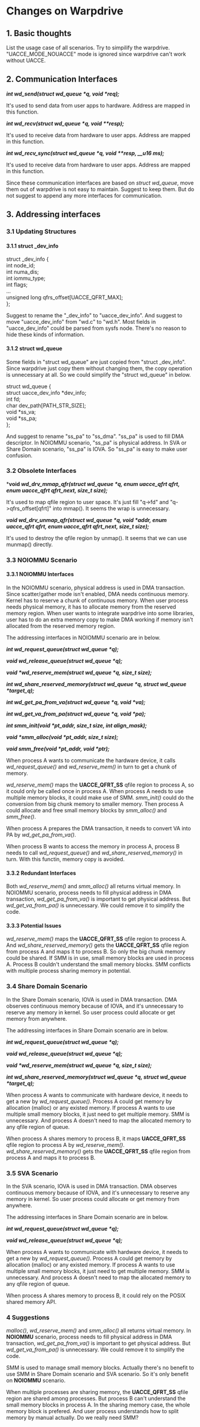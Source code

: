 
# Changes on Warpdrive

## 1. Basic thoughts

List the usage case of all scenarios. Try to simpilify the warpdrive. "UACCE_MODE_NOUACCE" mode is ignored since warpdrive can't work without UACCE.


## 2. Communication Interfaces

***int wd_send(struct wd_queue \*q, void \*req);***

It's used to send data from user apps to hardware. Address are mapped in this function.

***int wd_recv(struct wd_queue \*q, void \*\*resp);***

It's used to receive data from hardware to user apps. Address are mapped in this function.

***int wd_recv_sync(struct wd_queue \*q, void \*\*resp, __u16 ms);***

It's used to receive data from hardware to user apps. Address are mapped in this function.

Since these communication interfaces are based on *struct wd_queue*, move them out of warpdrive is not easy to maintain. Suggest to keep them. But do not suggest to append any more interfaces for communication.


## 3. Addressing interfaces

### 3.1 Updating Structures

#### 3.1.1 struct _dev_info
struct _dev_info {  
  int node_id;  
  int numa_dis;  
  int iommu_type;  
  int flags;  
  ...  
  unsigned long qfrs_offset[UACCE_QFRT_MAX];  
};  

Suggest to rename the "_dev_info" to "uacce_dev_info". And suggest to move "uacce_dev_info" from "wd.c" to "wd.h". Most fields in "uacce_dev_info" could be parsed from sysfs node. There's no reason to hide these kinds of information.  

#### 3.1.2 struct wd_queue

Some fields in "struct wd_queue" are just copied from "struct _dev_info". Since warpdrive just copy them without changing them, the copy operation is unnecessary at all. So we could simplify the "struct wd_queue" in below.  

struct wd_queue {  
  struct uacce_dev_info *dev_info;  
  int fd;  
  char dev_path[PATH_STR_SIZE];  
  void *ss_va;  
  void *ss_pa;  
};  

And suggest to rename "ss_pa" to "ss_dma". "ss_pa" is used to fill DMA descriptor. In NOIOMMU scenario, "ss_pa" is physical address. In SVA or Share Domain scenario, "ss_pa" is IOVA. So "ss_pa" is easy to make user confusion.

### 3.2 Obsolete Interfaces

***void *wd_drv_mmap_qfr(struct wd_queue \*q, enum uacce_qfrt qfrt, enum uacce_qfrt qfrt_next, size_t size);***

It's used to map qfile region to user space. It's just fill "q->fd" and "q->qfrs_offset[qfrt]" into mmap(). It seems the wrap is unnecessary.  

***void wd_drv_unmap_qfr(struct wd_queue \*q, void \*addr, enum uacce_qfrt qfrt, enum uacce_qfrt qfrt_next, size_t size);***

It's used to destroy the qfile region by unmap(). It seems that we can use munmap() directly.  


### 3.3 NOIOMMU Scenario

#### 3.3.1 NOIOMMU Interfaces

In the NOIOMMU scenario, physical address is used in DMA transaction. Since scatter/gather mode isn't enabled, DMA needs continuous memory. Kernel has to reserve a chunk of continuous memory. When user process needs physical memory, it has to allocate memory from the reserved memory region. When user wants to integrate warpdrive into some libraries, user has to do an extra memory copy to make DMA working if memory isn't allocated from the reserved memory region.

The addressing interfaces in NOIOMMU scenario are in below.


***int wd_request_queue(struct wd_queue \*q);***

***void wd_release_queue(struct wd_queue \*q);***

***void \*wd_reserve_mem(struct wd_queue \*q, size_t size);***

***int wd_share_reserved_memory(struct wd_queue \*q, struct wd_queue \*target_q);***

***int wd_get_pa_from_va(struct wd_queue \*q, void \*va);***

***int wd_get_va_from_pa(struct wd_queue \*q, void \*pa);***

***int smm_init(void \*pt_addr, size_t size, int align_mask);***

***void \*smm_alloc(void \*pt_addr, size_t size);***

***void smm_free(void \*pt_addr, void \*ptr);***

When process A wants to communicate the hardware device, it calls *wd_request_queue()* and *wd_reserve_mem()* in turn to get a chunk of memory.

*wd_reserve_mem()* maps the **UACCE_QFRT_SS** qfile region to process A, so it could only be called once in process A. When process A needs to use multiple memory blocks, it could make use of SMM. *smm_init()* could do the conversion from big chunk memory to smaller memory. Then process A could allocate and free small memory blocks by *smm_alloc()* and *smm_free()*.

When process A prepares the DMA transaction, it needs to convert VA into PA by *wd_get_pa_from_va()*.

When process B wants to access the memory in process A, process B needs to call *wd_request_queue()* and *wd_share_reserved_memory()* in turn. With this functin, memory copy is avoided.


#### 3.3.2 Redundant Interfaces

Both *wd_reserve_mem()* and *smm_alloc()* all returns virtual memory. In NOIOMMU scenario, process needs to fill physical address in DMA transaction, *wd_get_pa_from_va()* is important to get physical address. But *wd_get_va_from_pa()* is unnecessary. We could remove it to simplify the code.


#### 3.3.3 Potential Issues

*wd_reserve_mem()* maps the **UACCE_QFRT_SS** qfile region to process A. And *wd_share_reserved_memory()* gets the **UACCE_QFRT_SS** qfile region from process A and maps it to process B. So only the big chunk memory could be shared. If SMM is in use, small memory blocks are used in process A. Process B couldn't understand the small memory blocks. SMM conflicts with multiple process sharing memory in potential.


### 3.4 Share Domain Scenario

In the Share Domain scenario, IOVA is used in DMA transaction. DMA observes continuous memory because of IOVA, and it's unnecessary to reserve any memory in kernel. So user process could allocate or get memory from anywhere.

The addressing interfaces in Share Domain scenario are in below.

***int wd_request_queue(struct wd_queue \*q);***

***void wd_release_queue(struct wd_queue \*q);***

***void \*wd_reserve_mem(struct wd_queue \*q, size_t size);***

***int wd_share_reserved_memory(struct wd_queue \*q, struct wd_queue \*target_q);***

When process A wants to communicate with hardware device, it needs to get a new by *wd_request_queue()*. Process A could get memory by allocation (malloc) or any existed memory. If process A wants to use multiple small memory blocks, it just need to get multiple memory. SMM is unnecessary. And process A doesn't need to map the allocated memory to any qfile region of queue.

When process A shares memory to process B, it maps **UACCE_QFRT_SS** qfile region to process A by *wd_reserve_mem()*. *wd_share_reserved_memory()* gets the **UACCE_QFRT_SS** qfile region from process A and maps it to process B.


### 3.5 SVA Scenario

In the SVA scenario, IOVA is used in DMA transaction. DMA observes continuous memory because of IOVA, and it's unnecessary to reserve any memory in kernel. So user process could allocate or get memory from anywhere.

The addressing interfaces in Share Domain scenario are in below.

***int wd_request_queue(struct wd_queue \*q);***

***void wd_release_queue(struct wd_queue \*q);***

When process A wants to communicate with hardware device, it needs to get a new by *wd_request_queue()*. Process A could get memory by allocation (malloc) or any existed memory. If process A wants to use multiple small memory blocks, it just need to get multiple memory. SMM is unnecessary. And process A doesn't need to map the allocated memory to any qfile region of queue.

When process A shares memory to process B, it could rely on the POSIX shared memory API.


### 4 Suggestions

*malloc()*, *wd_reserve_mem()* and *smm_alloc()* all returns virtual memory. In **NOIOMMU** scenario, process needs to fill physical address in DMA transaction, *wd_get_pa_from_va()* is important to get physical address. But *wd_get_va_from_pa()* is unnecessary. We could remove it to simplify the code.

SMM is used to manage small memory blocks. Actually there's no benefit to use SMM in Share Domain scenario and SVA scenario. So it's only benefit on **NOIOMMU** scenario.

When multiple processes are sharing memory, the **UACCE_QFRT_SS** qfile region are shared among processes. But process B can't understand the small memory blocks in process A. In the sharing memory case, the whole memory block is prefered. And user process understands how to split memory by manual actually. Do we really need SMM?


